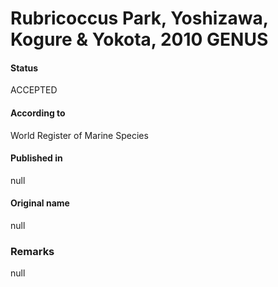 Rubricoccus Park, Yoshizawa, Kogure & Yokota, 2010 GENUS
=======

#### Status
ACCEPTED

#### According to
World Register of Marine Species

#### Published in
null

#### Original name
null

### Remarks
null